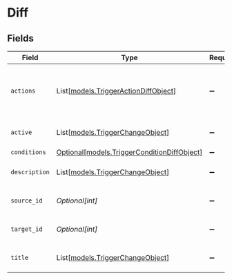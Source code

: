# Diff


## Fields

| Field                                                                                  | Type                                                                                   | Required                                                                               | Description                                                                            |
| -------------------------------------------------------------------------------------- | -------------------------------------------------------------------------------------- | -------------------------------------------------------------------------------------- | -------------------------------------------------------------------------------------- |
| `actions`                                                                              | List[[models.TriggerActionDiffObject](../models/triggeractiondiffobject.md)]           | :heavy_minus_sign:                                                                     | An array that contain [action diff objects](#Action Diffs)                             |
| `active`                                                                               | List[[models.TriggerChangeObject](../models/triggerchangeobject.md)]                   | :heavy_minus_sign:                                                                     | An array of [change](#change) objects                                                  |
| `conditions`                                                                           | [Optional[models.TriggerConditionDiffObject]](../models/triggerconditiondiffobject.md) | :heavy_minus_sign:                                                                     | N/A                                                                                    |
| `description`                                                                          | List[[models.TriggerChangeObject](../models/triggerchangeobject.md)]                   | :heavy_minus_sign:                                                                     | An array of [change](#change) objects                                                  |
| `source_id`                                                                            | *Optional[int]*                                                                        | :heavy_minus_sign:                                                                     | ID of the source revision                                                              |
| `target_id`                                                                            | *Optional[int]*                                                                        | :heavy_minus_sign:                                                                     | ID of the target revision                                                              |
| `title`                                                                                | List[[models.TriggerChangeObject](../models/triggerchangeobject.md)]                   | :heavy_minus_sign:                                                                     | An array of [change](#change) objects                                                  |